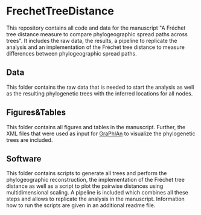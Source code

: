 # FrechetTreeDistance

This repository contains all code and data for the manuscript "A Fréchet tree distance measure to compare phylogeographic spread paths across trees". It includes the raw data, the results, a pipeline to replicate the analysis and an implementation of the Fréchet tree distance to measure differences between phylogeographic spread paths.

## Data
This folder contains the raw data that is needed to start the analysis as well as the resulting phylogenetic trees with the inferred locations for all nodes.

## Figures&Tables
This folder contains all figures and tables in the manuscript. Further, the XML files that were used as input for [GraPhlAn](https://bitbucket.org/nsegata/graphlan/wiki/Home) to visualize the phylogenetic trees are included.

## Software
This folder contains scripts to generate all trees and perform the phylogeographic reconstruction, the implementation of the Fréchet tree distance as well as a script to plot the pairwise distances using multidimensional scaling. A pipeline is included which combines all these steps and allows to replicate the analysis in the manuscript. Information how to run the scripts are given in an additional readme file.
